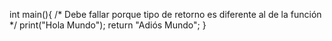 int main(){
    /* Debe fallar porque tipo de retorno es diferente al de la función */
    print("Hola Mundo");
    return "Adiós Mundo";
}
